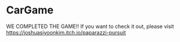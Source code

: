 # CarGame
WE COMPLETED THE GAME!! If you want to check it out, please visit https://joshuasiyoonkim.itch.io/paparazzi-pursuit

